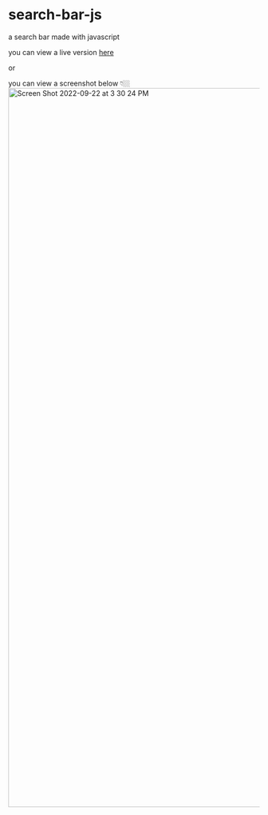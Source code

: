 # search-bar-js
 a search bar made with javascript
 
 you can view a live version [here](https://app.netlify.com/sites/stunning-puffpuff-f649ca/overview)
 
 or
 
 you can view a screenshot below 👇🏼
<img width="1440" alt="Screen Shot 2022-09-22 at 3 30 24 PM" src="https://user-images.githubusercontent.com/25935404/191849072-15d27d56-6320-4fd6-8030-d4226311efdb.png">
